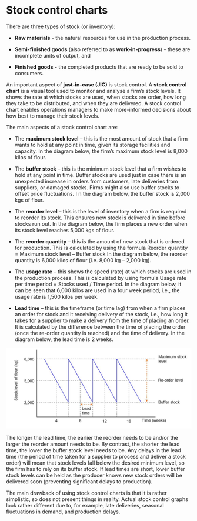 Stock control charts
========================

There are three types of stock (or inventory):

- **Raw materials** - the natural resources for use in the production process.

- **Semi-finished goods** (also referred to as **work-in-progress**) - these are incomplete units of output, and

- **Finished goods** - the completed products that are ready to be sold to consumers.

An important aspect of **just-in-case (JIC)** is stock control.  A **stock control chart** is a visual tool used to monitor and analyse a firm’s stock levels.  It shows the rate at which stocks are used,  when stocks are order,  how long they take to be distributed, and when they are delivered.  A stock control chart enables operations managers to make more-informed decisions about how best to manage their stock levels.

The main aspects of a stock control chart are:

- The **maximum stock level** – this is the most amount of stock that a firm wants to hold at any point in time,  given its storage facilities and capacity. In the diagram below, the firm’s maximum stock level is 8,000 kilos of flour.

- The **buffer stock** – this is the minimum stock level that a firm wishes to hold at any point in time.  Buffer stocks are used just in case there is an unexpected increase in orders from customers,  late deliveries from suppliers,  or damaged stocks.  Firms might also use buffer stocks to offset price fluctuations. I n the diagram below,  the buffer stock is 2,000 kgs of flour.

- The **reorder level** – this is the level of inventory when a firm is required to reorder its stock.  This ensures new stock is delivered in time before stocks run out.  In the diagram below,  the firm places a new order when its stock level reaches 5,000 kgs of flour.

- The **reorder quantity** – this is the amount of new stock that is ordered for production.  This is calculated by using the formula Reorder quantity = Maximum stock level – Buffer stock In the diagram below,  the reorder quantity is 6,000 kilos of flour (i.e. 8,000 kg – 2,000 kg).

- The **usage rate** – this shows the speed (rate) at which stocks are used in the production process. This is calculated by using formula Usage rate per time period = Stocks used / Time period.  In the diagram below,  it can be seen that 6,000 kilos are used in a four week period,  i.e.,  the usage rate is 1,500 kilos per week.

- **Lead time** – this is the timeframe (or time lag) from when a firm places an order for stock and it receiving delivery of the stock,  i.e.,  how long it takes for a supplier to make a delivery from the time of placing an order.  It is calculated by the difference between the time of placing the order (once the re-order quantity is reached) and the time of delivery.  In the diagram below,  the lead time is 2 weeks.

![Stock Control Chart](./5.jpg)

The longer the lead time,  the earlier the reorder needs to be and/or the larger the reorder amount needs to be. By contrast,  the shorter the lead time,  the lower the buffer stock level needs to be.  Any delays in the lead time (the period of time taken for a supplier to process and deliver a stock order) will mean that stock levels fall below the desired minimum level,  so the firm has to rely on its buffer stock.  If lead times are short, lower buffer stock levels can be held as the producer knows new stock orders will be delivered soon (preventing significant delays to production).

The main drawback of using stock control charts is that it is rather simplistic,  so does not present things in reality.  Actual stock control graphs look rather different due to,  for example,  late deliveries,  seasonal fluctuations in demand,  and production delays.